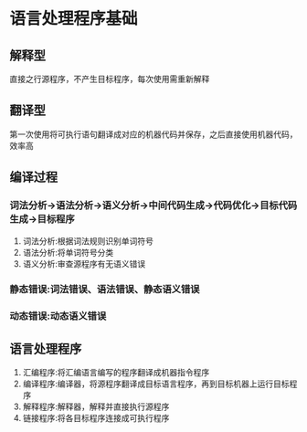 # 语言处理程序基础
## 解释型
直接之行源程序，不产生目标程序，每次使用需重新解释
## 翻译型
第一次使用将可执行语句翻译成对应的机器代码并保存，之后直接使用机器代码，效率高
## 编译过程
### 词法分析->语法分析->语义分析->中间代码生成->代码优化->目标代码生成->目标程序
1. 词法分析:根据词法规则识别单词符号
2. 语法分析:将单词符号分类
3. 语义分析:审查源程序有无语义错误
### 静态错误:词法错误、语法错误、静态语义错误
### 动态错误:动态语义错误
## 语言处理程序
1. 汇编程序:将汇编语言编写的程序翻译成机器指令程序
2. 编译程序:编译器，将源程序翻译成目标语言程序，再到目标机器上运行目标程序
3. 解释程序:解释器，解释并直接执行源程序
4. 链接程序:将各目标程序连接成可执行程序